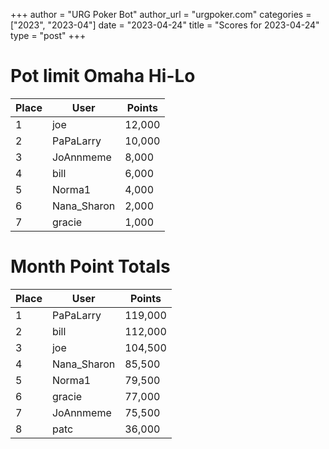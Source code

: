 +++
author = "URG Poker Bot"
author_url = "urgpoker.com"
categories = ["2023", "2023-04"]
date = "2023-04-24"
title = "Scores for 2023-04-24"
type = "post"
+++
# Pot limit Omaha Hi-Lo

| Place | User | Points |
|-------|------|--------|
| 1 | joe | 12,000 |
| 2 | PaPaLarry | 10,000 |
| 3 | JoAnnmeme | 8,000 |
| 4 | bill | 6,000 |
| 5 | Norma1 | 4,000 |
| 6 | Nana_Sharon | 2,000 |
| 7 | gracie | 1,000 |

# Month Point Totals

| Place | User | Points |
|-------|------|--------|
| 1 | PaPaLarry | 119,000 |
| 2 | bill | 112,000 |
| 3 | joe | 104,500 |
| 4 | Nana_Sharon | 85,500 |
| 5 | Norma1 | 79,500 |
| 6 | gracie | 77,000 |
| 7 | JoAnnmeme | 75,500 |
| 8 | patc | 36,000 |
